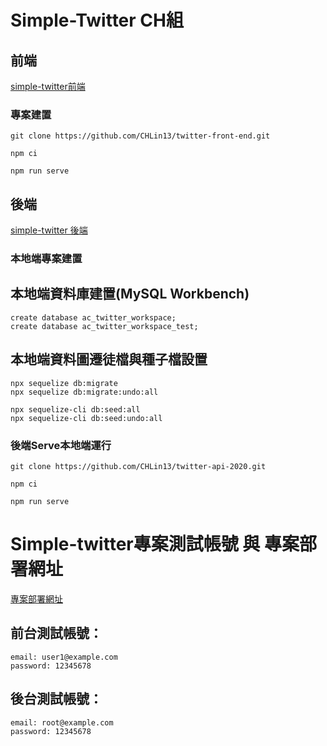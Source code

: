 # Simple-Twitter CH組

## 前端 
[simple-twitter前端](https://github.com/CHLin13/twitter-front-end)

### 專案建置
```
git clone https://github.com/CHLin13/twitter-front-end.git
```
```
npm ci
```
```
npm run serve
```

## 後端 

[simple-twitter 後端](https://github.com/CHLin13/twitter-api-2020)

### 本地端專案建置

## 本地端資料庫建置(MySQL Workbench)
```
create database ac_twitter_workspace;
create database ac_twitter_workspace_test;

```

## 本地端資料圖遷徒檔與種子檔設置
```
npx sequelize db:migrate
npx sequelize db:migrate:undo:all

npx sequelize-cli db:seed:all
npx sequelize-cli db:seed:undo:all

```

### 後端Serve本地端運行

```
git clone https://github.com/CHLin13/twitter-api-2020.git
```
```
npm ci
```
```
npm run serve
```


# Simple-twitter專案測試帳號 與 專案部署網址
[專案部署網址](https://chlin13.github.io/twitter-front-end/#/)

## 前台測試帳號：
```
email: user1@example.com
password: 12345678
```
## 後台測試帳號：

```
email: root@example.com
password: 12345678
```



